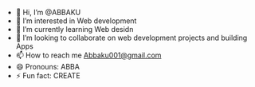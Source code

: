 - 👋 Hi, I’m @ABBAKU
- 👀 I’m interested in Web development
- 🌱 I’m currently learning Web desidn 
- 💞️ I’m looking to collaborate on web development projects and building Apps
- 📫 How to reach me Abbaku001@gmail.com
- 😄 Pronouns: ABBA
- ⚡ Fun fact: CREATE

<!---
ABBAKU/ABBAKU is a ✨ special ✨ repository because its `README.md` (this file) appears on your GitHub profile.
You can click the Preview link to take a look at your changes.
--->
